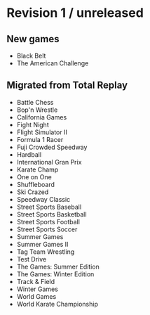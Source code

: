 # Revision 1 / unreleased

## New games

- Black Belt
- The American Challenge

## Migrated from Total Replay

- Battle Chess
- Bop'n Wrestle
- California Games
- Fight Night
- Flight Simulator II
- Formula 1 Racer
- Fuji Crowded Speedway
- Hardball
- International Gran Prix
- Karate Champ
- One on One
- Shuffleboard
- Ski Crazed
- Speedway Classic
- Street Sports Baseball
- Street Sports Basketball
- Street Sports Football
- Street Sports Soccer
- Summer Games
- Summer Games II
- Tag Team Wrestling
- Test Drive
- The Games: Summer Edition
- The Games: Winter Edition
- Track & Field
- Winter Games
- World Games
- World Karate Championship
